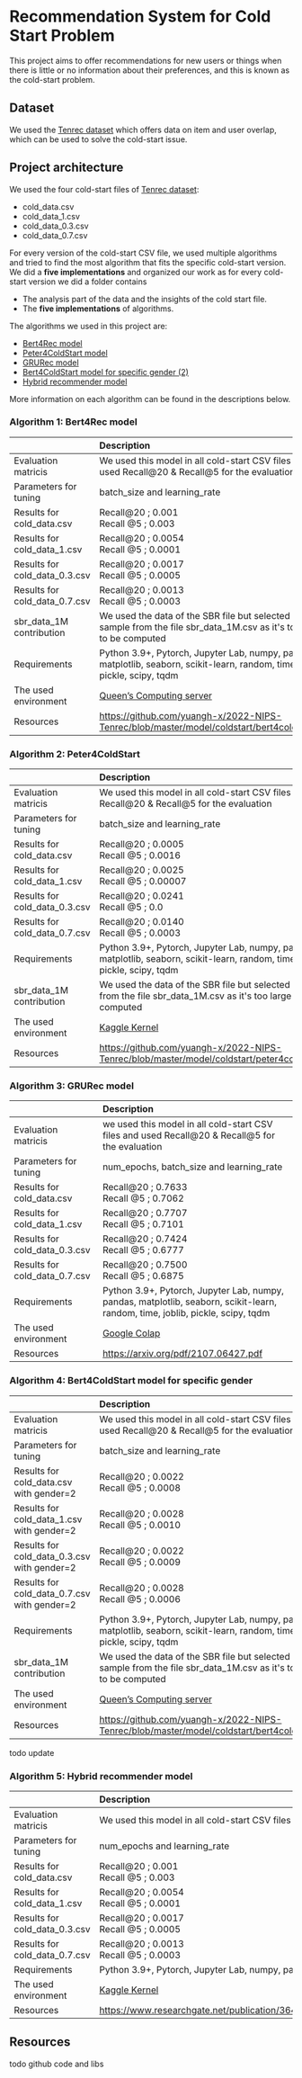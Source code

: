 
# Recommendation System​ for Cold Start Problem ​
This project aims to offer recommendations for new users
or things when there is little or no information about their preferences, and this is known as the cold-start problem.

## Dataset
We used the [Tenrec dataset](https://static.qblv.qq.com/qblv/h5/algo-frontend/tenrec_dataset.html) which offers data on item and user overlap, which can be used to solve the cold-start issue.

## Project architecture
We used the four cold-start files of [Tenrec dataset](https://static.qblv.qq.com/qblv/h5/algo-frontend/tenrec_dataset.html):
- cold_data.csv
- cold_data_1.csv
- cold_data_0.3.csv
- cold_data_0.7.csv

For every version of the cold-start CSV file, we used multiple algorithms and tried to find the most algorithm that fits the specific cold-start version.
We did a **five implementations** and organized our work as for every cold-start version we did a folder contains 
- The analysis part of the data and the insights of the cold start file.
- The **five implementations** of algorithms.

The algorithms we used in this project are:
- [Bert4Rec model](#algorithm-1-bert4rec-model)
- [Peter4ColdStart model](#algorithm-2-peter4coldstart)
- [GRURec model](#algorithm-3-grurec-model)
- [Bert4ColdStart model for specific gender (2)](#algorithm-4-bert4coldstart-model-for-specific-gender)
- [Hybrid recommender model](#algorithm-5-hybrid-recommender-model)

More information on each algorithm can be found in the descriptions below.

### Algorithm 1: Bert4Rec model
| |Description |
|:-----------|:----------|
|Evaluation matricis| We used this model in all cold-start CSV files and used Recall@20 & Recall@5​ for the evaluation|
|Parameters for tuning |batch_size and learning_rate​|
|Results for cold_data.csv|Recall@20​ ; ​0.001 <br /> Recall @5 ; 0.003
|Results for cold_data_1.csv|Recall@20​ ; ​0.0054 <br /> Recall @5 ; 0.0001|
|Results for cold_data_0.3.csv|Recall@20​ ; ​0.0017 <br /> Recall @5 ; 0.0005|
|Results for cold_data_0.7.csv|Recall@20​ ; ​0.0013 <br /> Recall @5 ; 0.0003|
|sbr_data_1M contribution |We used the data of the SBR file but selected a sample from the file sbr_data_1M.csv as it's too large to be computed|
|Requirements|Python 3.9+, Pytorch, Jupyter Lab, numpy, pandas, matplotlib, seaborn, scikit-learn, random, time, joblib, pickle, scipy, tqdm|
|The used environment|[Queen’s Computing server](https://lobot.caslab.queensu.ca)|
|Resources|https://github.com/yuangh-x/2022-NIPS-Tenrec/blob/master/model/coldstart/bert4coldstart.py |

### Algorithm 2: Peter4ColdStart
| |Description |
|:-----------|:----------|
|Evaluation matricis| We used this model in all cold-start CSV files and used Recall@20 & Recall@5​ for the evaluation|
|Parameters for tuning |batch_size and learning_rate​|
|Results for cold_data.csv|Recall@20​ ; ​0.0005 <br /> Recall @5 ; 0.0016
|Results for cold_data_1.csv|Recall@20​ ; ​0.0025 <br /> Recall @5 ; 0.00007|
|Results for cold_data_0.3.csv|Recall@20​ ; ​0.0241 <br /> Recall @5 ; 0.0|
|Results for cold_data_0.7.csv|Recall@20​ ; ​0.0140 <br /> Recall @5 ; 0.0003|
|Requirements|Python 3.9+, Pytorch, Jupyter Lab, numpy, pandas, matplotlib, seaborn, scikit-learn, random, time, joblib, pickle, scipy, tqdm|
|sbr_data_1M contribution |We used the data of the SBR file but selected a sample from the file sbr_data_1M.csv as it's too large to be computed|
|The used environment|[Kaggle Kernel](https://www.kaggle.com/)|
|Resources|https://github.com/yuangh-x/2022-NIPS-Tenrec/blob/master/model/coldstart/peter4coldstart.py |

### Algorithm 3: GRURec model
| |Description |
|:-----------|:----------|
|Evaluation matricis|we used this model in all cold-start CSV files and used Recall@20 & Recall@5​ for the evaluation|
|Parameters for tuning |num_epochs, batch_size and learning_rate​|
|Results for cold_data.csv|Recall@20​ ; ​0.7633 <br /> Recall @5 ; 0.7062
|Results for cold_data_1.csv|Recall@20​ ; ​0.7707 <br /> Recall @5 ; 0.7101|
|Results for cold_data_0.3.csv|Recall@20​ ; ​0.7424 <br /> Recall @5 ; 0.6777|
|Results for cold_data_0.7.csv|Recall@20​ ; ​0.7500 <br /> Recall @5 ; 0.6875|
|Requirements|Python 3.9+, Pytorch, Jupyter Lab, numpy, pandas, matplotlib, seaborn, scikit-learn, random, time, joblib, pickle, scipy, tqdm|
|The used environment|[Google Colap](https://colab.research.google.com/?utm_source=scs-index)|
|Resources|https://arxiv.org/pdf/2107.06427.pdf|

### Algorithm 4: Bert4ColdStart model for specific gender
| |Description |
|:-----------|:----------|
|Evaluation matricis| We used this model in all cold-start CSV files and used Recall@20 & Recall@5​ for the evaluation|
|Parameters for tuning |batch_size and learning_rate​|
|Results for cold_data.csv with gender=2|Recall@20​ ; ​0.0022 <br /> Recall @5 ; 0.0008
|Results for cold_data_1.csv with gender=2|Recall@20​ ; ​0.0028 <br /> Recall @5 ; 0.0010|
|Results for cold_data_0.3.csv with gender=2|Recall@20​ ; ​0.0022 <br /> Recall @5 ; 0.0009|
|Results for cold_data_0.7.csv with gender=2|Recall@20​ ; ​0.0028 <br /> Recall @5 ; 0.0006|
|Requirements|Python 3.9+, Pytorch, Jupyter Lab, numpy, pandas, matplotlib, seaborn, scikit-learn, random, time, joblib, pickle, scipy, tqdm|
|sbr_data_1M contribution |We used the data of the SBR file but selected a sample from the file sbr_data_1M.csv as it's too large to be computed|
|The used environment|[Queen’s Computing server](https://lobot.caslab.queensu.ca)|
|Resources|https://github.com/yuangh-x/2022-NIPS-Tenrec/blob/master/model/coldstart/bert4coldstart.py |

todo update
### Algorithm 5: Hybrid recommender model
| |Description |
|:-----------|:----------|
|Evaluation matricis| We used this model in all cold-start CSV files and used Recall@20 & Recall@5​ for the evaluation|
|Parameters for tuning |num_epochs and learning_rate​|
|Results for cold_data.csv|Recall@20​ ; ​0.001 <br /> Recall @5 ; 0.003
|Results for cold_data_1.csv|Recall@20​ ; ​0.0054 <br /> Recall @5 ; 0.0001|
|Results for cold_data_0.3.csv|Recall@20​ ; ​0.0017 <br /> Recall @5 ; 0.0005|
|Results for cold_data_0.7.csv|Recall@20​ ; ​0.0013 <br /> Recall @5 ; 0.0003|
|Requirements|Python 3.9+, Pytorch, Jupyter Lab, numpy, pandas, matplotlib, seaborn, scikit-learn, random, time, joblib, pickle, scipy, tqdm|
|The used environment|[Kaggle Kernel](https://www.kaggle.com/)|
|Resources|https://www.researchgate.net/publication/364357987_HYBRID_RECOMMENDATION_SYSTEM_TO_SOLVE_COLD_START_PROBLEM |


## Resources

todo github code and libs
